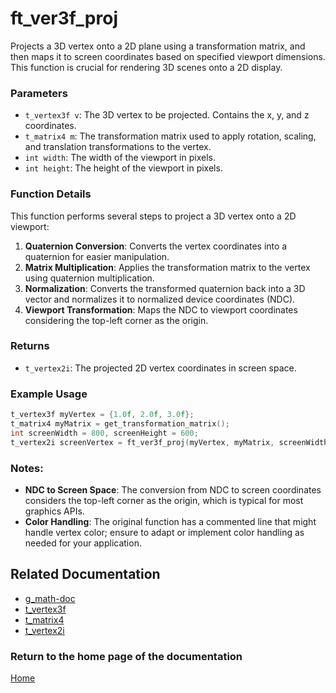 # ft_ver3f_proj
Projects a 3D vertex onto a 2D plane using a transformation matrix, and then maps it to screen coordinates based on specified viewport dimensions. This function is crucial for rendering 3D scenes onto a 2D display.

### Parameters
- `t_vertex3f v`: The 3D vertex to be projected. Contains the x, y, and z coordinates.
- `t_matrix4 m`: The transformation matrix used to apply rotation, scaling, and translation transformations to the vertex.
- `int width`: The width of the viewport in pixels.
- `int height`: The height of the viewport in pixels.

### Function Details
This function performs several steps to project a 3D vertex onto a 2D viewport:
1. **Quaternion Conversion**: Converts the vertex coordinates into a quaternion for easier manipulation.
2. **Matrix Multiplication**: Applies the transformation matrix to the vertex using quaternion multiplication.
3. **Normalization**: Converts the transformed quaternion back into a 3D vector and normalizes it to normalized device coordinates (NDC).
4. **Viewport Transformation**: Maps the NDC to viewport coordinates considering the top-left corner as the origin.

### Returns
- `t_vertex2i`: The projected 2D vertex coordinates in screen space.

### Example Usage
```c
t_vertex3f myVertex = {1.0f, 2.0f, 3.0f};
t_matrix4 myMatrix = get_transformation_matrix();
int screenWidth = 800, screenHeight = 600;
t_vertex2i screenVertex = ft_ver3f_proj(myVertex, myMatrix, screenWidth, screenHeight);
```

### Notes:
- **NDC to Screen Space**: The conversion from NDC to screen coordinates considers the top-left corner as the origin, which is typical for most graphics APIs.
- **Color Handling**: The original function has a commented line that might handle vertex color; ensure to adapt or implement color handling as needed for your application.

## Related Documentation
- [g_math-doc](./g_math-doc.md)
- [t_vertex3f](../vertex/vertex3f/t_vertex3f.md)
- [t_matrix4](../matrix/matrix4/t_matrix4.md)
- [t_vertex2i](../vertex/vertex2i/t_vertex2i.md)

### Return to the home page of the documentation
[Home](../home.md)
